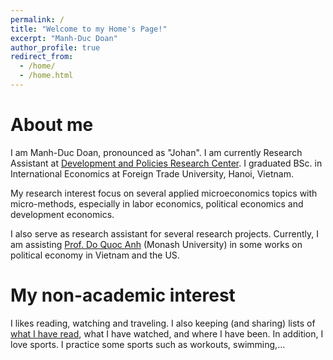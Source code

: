 ```yaml
---
permalink: /
title: "Welcome to my Home's Page!"
excerpt: "Manh-Duc Doan"
author_profile: true
redirect_from: 
  - /home/
  - /home.html
---
```


About me
========
I am Manh-Duc Doan, pronounced as "Johan". I am currently Research Assistant at [Development and Policies Research Center](https://depocen.org/en/). I graduated BSc. in International Economics at Foreign Trade University, Hanoi, Vietnam.

My research interest focus on several applied microeconomics topics with micro-methods, especially in labor economics, political economics and development economics.

I also serve as research assistant for several research projects. Currently, I am assisting [Prof. Do Quoc Anh](https://sites.google.com/site/qaquocanhdo/) (Monash University) in some works on political economy in Vietnam and the US.

My non-academic interest
========
I likes reading, watching and traveling. I also keeping (and sharing) lists of [what I have read](https://docs.google.com/spreadsheets/d/1q8joCoLrbrx7aTreYLG0oRUFF_bp5p53H3fLeW9KnqI/edit?usp=sharing), what I have watched, and where I have been.
In addition, I love sports. I practice some sports such as workouts, swimming,...
